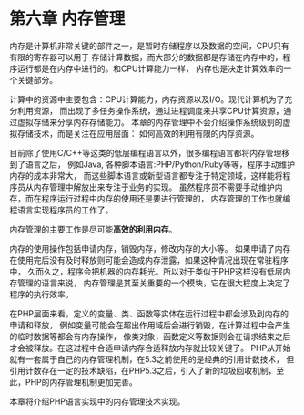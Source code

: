 # 第六章 内存管理

内存是计算机非常关键的部件之一，是暂时存储程序以及数据的空间，CPU只有有限的寄存器可以用于
存储计算数据，而大部分的数据都是存储在内存中的，程序运行都是在内存中进行的。和CPU计算能力一样，
内存也是决定计算效率的一个关键部分。

计算中的资源中主要包含：CPU计算能力，内存资源以及I/O。现代计算机为了充分利用资源，
而出现了多任务操作系统，通过进程调度来共享CPU计算资源，通过虚拟存储来分享内存存储能力。
本章的内存管理中不会介绍操作系统级别的虚拟存储技术，而是关注在应用层面：
如何高效的利用有限的内存资源。

目前除了使用C/C++等这类的低层编程语言以外，很多编程语言都将内存管理移到了语言之后，
例如Java, 各种脚本语言:PHP/Python/Ruby等等，程序手动维护内存的成本非常大，
而这些脚本语言或新型语言都专注于特定领域，这样能将程序员从内存管理中解放出来专注于业务的实现。
虽然程序员不需要手动维护内存，而在程序运行过程中内存的使用还是要进行管理的，
内存管理的工作也就编程语言实现程序员的工作了。

内存管理的主要工作是尽可能**高效的利用内存**。

内存的使用操作包括申请内存，销毁内存，修改内存的大小等。
如果申请了内存在使用完后没有及时释放则可能会造成内存泄露，如果这种情况出现在常驻程序中，
久而久之，程序会把机器的内存耗光。所以对于类似于PHP这样没有低层内存管理的语言来说，
内存管理是其至关重要的一个模块，它在很大程度上决定了程序的执行效率。

在PHP层面来看，定义的变量、类、函数等实体在运行过程中都会涉及到内存的申请和释放，
例如变量可能会在超出作用域后会进行销毁，在计算过程中会产生的临时数据等都会有内存操作，
像类对象，函数定义等数据则会在请求结束之后才会被释放。在这过程中合适申请内存合适释放内存就比较关键了。
PHP从开始就有一套属于自己的内存管理机制，在5.3之前使用的是经典的引用计数技术，
但引用计数存在一定的技术缺陷，在PHP5.3之后，引入了新的垃圾回收机制，至此，PHP的内存管理机制更加完善。

本章将介绍PHP语言实现中的内存管理技术实现。
